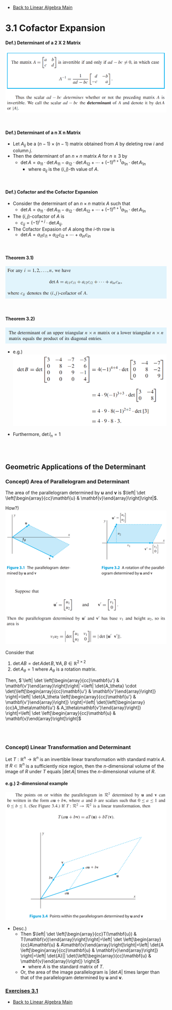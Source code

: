 * [Back to Linear Algebra Main](../../main.md)

# 3.1 Cofactor Expansion

#### Def.) Determinant of a 2 X 2 Matrix
![](images/001.png)

<br>

#### Def.) Determinant of a n X n Matrix
- Let $A_{ij}$ be a $(n-1)\times(n-1)$ matrix obtained from $A$ by deleting row $i$ and column $j$.   
- Then the determinant of an $n \times n$ matrix $A$ for $n \ge 3$ by
  - $\det{A} = a_{11}\cdot\det{A_{11}}-a_{12}\cdot\det{A_{12}}+\cdots+(-1)^{n+1}a_{1n}\cdot\det{A_{1n}}$
    - where $a_{ij}$ is the $(i,j)$-th value of $A$.

<br>

#### Def.) Cofactor and the Cofactor Expansion
- Consider the determinant of an $n \times n$ matrix $A$ such that 
  - $\det{A} = a_{11}\cdot\det{A_{11}}-a_{12}\cdot\det{A_{12}}+\cdots+(-1)^{n+1}a_{1n}\cdot\det{A_{1n}}$
- The $(i,j)$-cofactor of $A$ is 
  - $c_{ij}=(-1)^{i+j}\cdot\det{A_{ij}}$.
- The Cofactor Expasion of $A$ along the $i$-th row is
  - $\det{A} = a_{i1}c_{i1}+a_{i2}c_{i2}+\cdots+a_{in}c_{in}$

<br>

#### Theorem 3.1)
![](images/002.png)

<br>

#### Theorem 3.2)
![](images/003.png)
- e.g.)
  ![](images/004.png)


- Furthermore, $\det I_n = 1$
  
<br><br>

## Geometric Applications of the Determinant

### Concept) Area of Parallelogram and Determinant
The area of the parallelogram determined by $\mathbf{u}$ and $\mathbf{v}$ is $`\left| \det \left[\begin{array}{cc}\mathbf{u} & \mathbf{v}\end{array}\right]\right|`$.

How?)   
  ![](images/005.png)

Consider that
1. $\det{AB} = \det{A}\det{B}, \forall A,B \in \mathbb{R}^{2\times 2}$
2. $\det{A_\theta}=1$ where $A_\theta$ is a rotation matrix.   

Then, $`\left| \det \left[\begin{array}{cc}\mathbf{u'} & \mathbf{v'}\end{array}\right]\right|`=\left| \det{A_\theta} \cdot \det{\left[\begin{array}{cc}\mathbf{u'} & \mathbf{v'}\end{array}\right]} \right|=\left| \det{A_\theta \left[\begin{array}{cc}\mathbf{u'} & \mathbf{v'}\end{array}\right]} \right|=\left| \det{\left[\begin{array}{cc}A_\theta\mathbf{u'} & A_\theta\mathbf{v'}\end{array}\right]} \right|=\left| \det \left[\begin{array}{cc}\mathbf{u} & \mathbf{v}\end{array}\right]\right|$

<br><br>

### Concept) Linear Transformation and Determinant
Let $T:\mathbb{R}^n \rightarrow \mathbb{R}^n$ is an invertible linear transformation with standard matrix $A$.   
If $R\subset \mathbb{R}^n$ is a sufficiently nice region, then the $n$-dimensional volume of the image of $R$ under $T$ equals $|\det{A}|$ times the $n$-dimensional volume of $R$.


#### e.g.) 2-dimensional example
![](images/006.png)

- Desc.)
  - Then $`\left| \det \left[\begin{array}{cc}T(\mathbf{u}) & T(\mathbf{v})\end{array}\right]\right|=\left| \det \left[\begin{array}{cc}A\mathbf{u} & A\mathbf{v}\end{array}\right]\right|=\left| \det{A \left[\begin{array}{cc}\mathbf{u} & \mathbf{v}\end{array}\right]} \right|=\left| \det{A}|| \det{\left[\begin{array}{cc}\mathbf{u} & \mathbf{v}\end{array}\right]} \right|`$
    - where $A$ is the standard matrix of $T$.
  - Or, the area of the image parallelogram is $| \det A|$ times larger than that of the parallelogram determined by  $\mathbf{u}$ and  $\mathbf{v}$.



### [Exercises 3.1](./exercises.md)





* [Back to Linear Algebra Main](../../main.md)